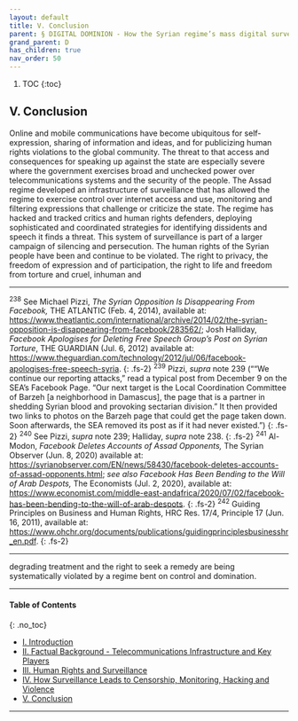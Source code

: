 ```yaml
---
layout: default
title: V. Conclusion 
parent: § DIGITAL DOMINION - How the Syrian regime’s mass digital surveillance violates human rights 
grand_parent: D 
has_children: true
nav_order: 50 
---
```

<style>
.dont-break-out {
  /* These are technically the same, but use both */
  overflow-wrap: break-word;
  word-wrap: break-word;

  -ms-word-break: break-all;
  /* This is the dangerous one in WebKit, as it breaks things wherever */
  word-break: break-all;
  /* Instead use this non-standard one: */
  word-break: break-word;
}
</style>

<div class="dont-break-out" markdown="1">

1. TOC
{:toc}

## V. Conclusion
Online and mobile communications have become ubiquitous for self-expression, sharing of information and ideas, and for publicizing human rights violations to the global community. The threat to that access and consequences for speaking up against the state are especially severe where the government exercises broad and unchecked power over telecommunications systems and the security of the people. The Assad regime developed an infrastructure of surveillance that has allowed the regime to exercise control over internet access and use, monitoring and filtering expressions that challenge or criticize the state. The regime has hacked and tracked critics and human rights defenders, deploying sophisticated and coordinated strategies for identifying dissidents and speech it finds a threat. This system of surveillance is part of a larger campaign of silencing and persecution. The human rights of the Syrian people have been and continue to be violated. The right to privacy, the freedom of expression and of participation, the right to life and freedom from torture and cruel, inhuman and

***
<sup>238</sup> See Michael Pizzi, *The Syrian Opposition Is Disappearing From Facebook,* THE ATLANTIC (Feb. 4, 2014), available at: https://www.theatlantic.com/international/archive/2014/02/the-syrian-opposition-is-disappearing-from-facebook/283562/; Josh Halliday, *Facebook Apologises for Deleting Free Speech Group’s Post on Syrian Torture*, THE GUARDIAN (Jul. 6, 2012) available at: https://www.theguardian.com/technology/2012/jul/06/facebook-apologises-free-speech-syria. 
{: .fs-2}
<sup>239</sup> Pizzi, *supra* note 239 (““We continue our reporting attacks,” read a typical post from December 9 on the SEA’s Facebook Page. “Our next target is the Local Coordination Committee of Barzeh [a neighborhood in Damascus], the page that is a partner in shedding Syrian blood and provoking sectarian division.” It then provided two links to photos on the Barzeh page that could get the page taken down. Soon afterwards, the SEA removed its post as if it had never existed.”) 
{: .fs-2}
<sup>240</sup> See Pizzi, *supra* note 239; Halliday, *supra* note 238. 
{: .fs-2}
<sup>241</sup> Al-Modon, *Facebook Deletes Accounts of Assad Opponents,* The Syrian Observer (Jun. 8, 2020) available at: https://syrianobserver.com/EN/news/58430/facebook-deletes-accounts-of-assad-opponents.html; *see also Facebook Has Been Bending to the Will of Arab Despots,* The Economists (Jul. 2, 2020), available at: https://www.economist.com/middle-east-andafrica/2020/07/02/facebook-has-been-bending-to-the-will-of-arab-despots. 
{: .fs-2}
<sup>242</sup> Guiding Principles on Business and Human Rights, HRC Res. 17/4, Principle 17 (Jun. 16, 2011), available at: https://www.ohchr.org/documents/publications/guidingprinciplesbusinesshr_en.pdf.
{: .fs-2}
***

degrading treatment and the right to seek a remedy are being systematically violated by a regime bent on control and domination. 

***

#### Table of Contents
{: .no_toc}

<ul><li> <a href="/docs/D/digital-dominion-how-the-syrian-regimes-mass-digital-surveillance-violates-human-rights-1/">I. Introduction</a></li><li> <a href="/docs/D/digital-dominion-how-the-syrian-regimes-mass-digital-surveillance-violates-human-rights-2/">II. Factual Background - Telecommunications Infrastructure and Key Players</a></li><li> <a href="/docs/D/digital-dominion-how-the-syrian-regimes-mass-digital-surveillance-violates-human-rights-3/">III. Human Rights and Surveillance</a></li><li> <a href="/docs/D/digital-dominion-how-the-syrian-regimes-mass-digital-surveillance-violates-human-rights-4/">IV. How Surveillance Leads to Censorship, Monitoring, Hacking and Violence</a></li><li> <a href="/docs/D/digital-dominion-how-the-syrian-regimes-mass-digital-surveillance-violates-human-rights-5/">V. Conclusion</a></li></ul>

***

</div>
